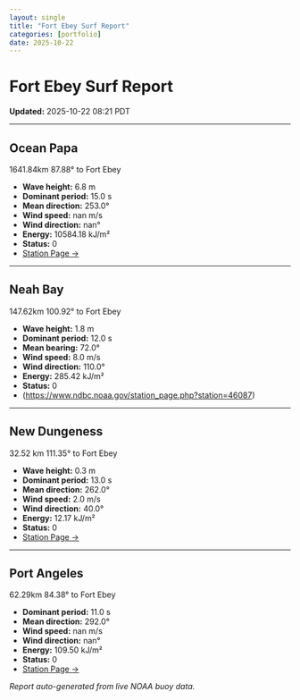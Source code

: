 ```yaml
---
layout: single
title: "Fort Ebey Surf Report"
categories: [portfolio]
date: 2025-10-22
---
```


# Fort Ebey Surf Report
**Updated:** 2025-10-22 08:21 PDT

---

## Ocean Papa 
1641.84km 87.88° to Fort Ebey
- **Wave height:** 6.8 m  
- **Dominant period:** 15.0 s  
- **Mean direction:** 253.0°  
- **Wind speed:** nan m/s  
- **Wind direction:** nan°  
- **Energy:** 10584.18 kJ/m²  
- **Status:** 0  
- [Station Page →](https://www.ndbc.noaa.gov/station_page.php?station=46246)

---

## Neah Bay 
147.62km 100.92° to Fort Ebey

- **Wave height:** 1.8 m  
- **Dominant period:** 12.0 s  
- **Mean bearing:** 72.0°  
- **Wind speed:** 8.0 m/s  
- **Wind direction:** 110.0°  
- **Energy:** 285.42 kJ/m²  
- **Status:** 0  
- (https://www.ndbc.noaa.gov/station_page.php?station=46087)

---

## New Dungeness 
32.52 km 111.35° to Fort Ebey 

- **Wave height:** 0.3 m  
- **Dominant period:** 13.0 s  
- **Mean direction:** 262.0°  
- **Wind speed:** 2.0 m/s  
- **Wind direction:** 40.0°  
- **Energy:** 12.17 kJ/m²  
- **Status:** 0  
- [Station Page →](https://www.ndbc.noaa.gov/station_page.php?station=46088)

---

## Port Angeles 
62.29km 84.38° to Fort Ebey 
- **Dominant period:** 11.0 s  
- **Mean direction:** 292.0°  
- **Wind speed:** nan m/s  
- **Wind direction:** nan°  
- **Energy:** 109.50 kJ/m²  
- **Status:** 0  
- [Station Page →](https://www.ndbc.noaa.gov/station_page.php?station=46267)

*Report auto-generated from live NOAA buoy data.*
